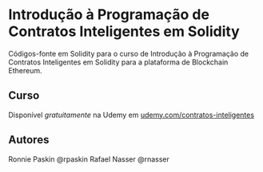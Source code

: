 # Introdução à Programação de Contratos Inteligentes em Solidity

Códigos-fonte em Solidity para o curso de Introdução à Programação de Contratos Inteligentes em Solidity para a plataforma de Blockchain Ethereum.

## Curso

Disponível *gratuitamente* na Udemy em [udemy.com/contratos-inteligentes](https://www.udemy.com/contratos-inteligentes)

## Autores

Ronnie Paskin @rpaskin
Rafael Nasser @rnasser
